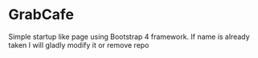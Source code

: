 # GrabCafe
Simple startup like page using Bootstrap 4 framework. If name is already taken I will gladly modify it or remove repo
